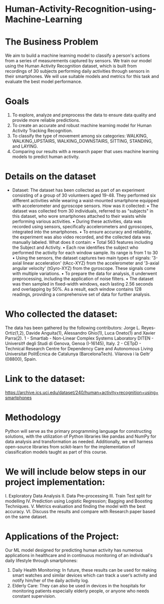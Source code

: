 # Human-Activity-Recognition-using-Machine-Learning

# The Business Problem
We aim to build a machine learning model to classify a person's actions from a series of measurements captured by sensors. We train our model using the Human Activity Recognition dataset, which is built from recordings of 30 subjects performing daily activities through sensors in their smartphones. We will use suitable models and metrics for this task and evaluate the best model performance. 

# Goals
1.	To explore, analyze and preprocess the data to ensure data quality and provide more reliable predictions.
2.	To create an accurate and robust machine learning model for Human Activity Tracking Recognition. 
3.	To classify the type of movement among six categories: WALKING, WALKING_UPSTAIRS, WALKING_DOWNSTAIRS, SITTING, STANDING, and LAYING.
4.	Comparing our results with a research paper that uses machine learning models to predict human activity.

# Details on the dataset
- Dataset:
The dataset has been collected as part of an experiment consisting of a group of 30 volunteers aged 19-48. They performed six different activities while wearing a waist-mounted smartphone equipped with accelerometer and gyroscope sensors. 
How was it collected:
•	The dataset was collected from 30 individuals, referred to as "subjects" in this dataset, who wore smartphones attached to their waists while performing various activities.
•	During these activities, data was recorded using sensors, specifically accelerometers and gyroscopes, integrated into the smartphones. 
•	To ensure accuracy and reliability, the experiment was also video recorded, and the collected data was manually labeled.
What does it contain:
•	Total 563 features including the Subject and Activity.
•	Each row identifies the subject who performed the activity for each window sample. Its range is from 1 to 30
•	Using the sensors, the dataset captures two main types of signals: '3-axial linear acceleration' (tAcc-XYZ) from the accelerometer and '3-axial angular velocity' (tGyro-XYZ) from the gyroscope. These signals come with multiple variations. 
•	To prepare the data for analysis, it underwent preprocessing, including the application of noise filters. 
•	The dataset was then sampled in fixed-width windows, each lasting 2.56 seconds and overlapping by 50%. As a result, each window contains 128 readings, providing a comprehensive set of data for further analysis.

# Who collected the dataset:
The data has been gathered by the following contributors:
Jorge L. Reyes-Ortiz(1,2), Davide Anguita(1), Alessandro Ghio(1), Luca Oneto(1) and Xavier Parra(2).
1 - Smartlab - Non-Linear Complex Systems Laboratory
DITEN - Universit‡  degli Studi di Genova, Genoa (I-16145), Italy. 
2 - CETpD - Technical Research Centre for Dependency Care and Autonomous Living
Universitat PolitËcnica de Catalunya (BarcelonaTech). Vilanova i la Geltr˙ (08800), Spain.

# Link to the dataset: 
https://archive.ics.uci.edu/dataset/240/human+activity+recognition+using+smartphones

# Methodology
Python will serve as the primary programming language for constructing solutions, with the utilization of Python libraries like pandas and NumPy for data analysis and transformation as needed. Additionally, we will harness open-source libraries from scikit-learn for the implementation of classification models taught as part of this course. 

# We will include below steps in our project implementation: 
I.	Exploratory Data Analysis
II.	Data Pre-processing
III.	Train Test split for modelling
IV.	Prediction using Logistic Regression; Bagging and Boosting Techniques.
V.	Metrics evaluation and finding the model with the best accuracy.
VI.	Discuss the results and compare with Research paper based on the same dataset.

# Applications of the Project: 
Our ML model designed for predicting human activity has numerous applications in healthcare and in continuous monitoring of an individual's daily lifestyle through smartphones:
1.	Daily Health Monitoring: In future, these results can be used for making smart watches and similar devices which can track a user’s activity and notify him/her of the daily activity log. 
2.	Elderly Care: They can also be used in devices in the hospitals for monitoring patients especially elderly people, or anyone who needs constant supervision.
